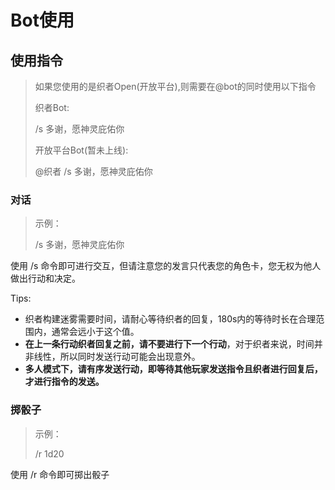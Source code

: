 # Bot使用

## 使用指令

> 如果您使用的是织者Open(开放平台),则需要在@bot的同时使用以下指令 
> 
> 织者Bot:
> 
> /s 多谢，愿神灵庇佑你
>
> 开放平台Bot(暂未上线):
> 
> @织者 /s 多谢，愿神灵庇佑你
### 对话

> 示例：
> 
> /s 多谢，愿神灵庇佑你

使用 /s 命令即可进行交互，但请注意您的发言只代表您的角色卡，您无权为他人做出行动和决定。

Tips: 
- 织者构建迷雾需要时间，请耐心等待织者的回复，180s内的等待时长在合理范围内，通常会远小于这个值。
- **在上一条行动织者回复之前，请不要进行下一个行动**，对于织者来说，时间并非线性，所以同时发送行动可能会出现意外。
- **多人模式下，请有序发送行动，即等待其他玩家发送指令且织者进行回复后，才进行指令的发送。**

### 掷骰子

> 示例：
> 
> /r 1d20

使用 /r 命令即可掷出骰子
